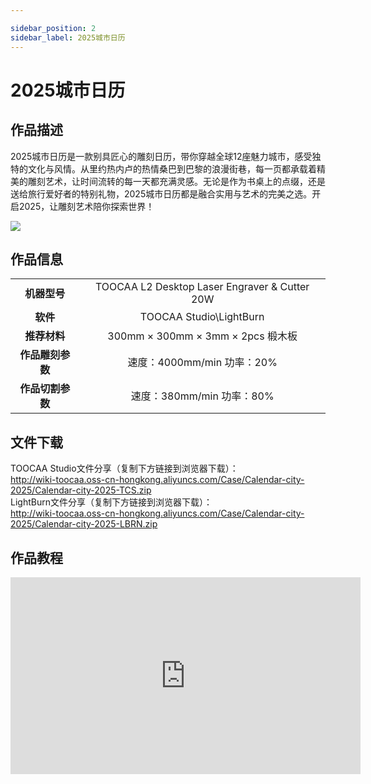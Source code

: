 ```yaml
---

sidebar_position: 2
sidebar_label: 2025城市日历
---
```

# 2025城市日历
## 作品描述
2025城市日历是一款别具匠心的雕刻日历，带你穿越全球12座魅力城市，感受独特的文化与风情。从里约热内卢的热情桑巴到巴黎的浪漫街巷，每一页都承载着精美的雕刻艺术，让时间流转的每一天都充满灵感。无论是作为书桌上的点缀，还是送给旅行爱好者的特别礼物，2025城市日历都是融合实用与艺术的完美之选。开启2025，让雕刻艺术陪你探索世界！

![](http://wiki-toocaa.oss-cn-hongkong.aliyuncs.com/Case/Calendar-city-2025/main.png)

## 作品信息
|  |  |  
| :---: | :---: | 
| **机器型号** | TOOCAA L2 Desktop Laser Engraver & Cutter 20W |
| **软件** | TOOCAA Studio\LightBurn |
| **推荐材料** | 300mm × 300mm × 3mm × 2pcs 椴木板 |
| **作品雕刻参数** | 速度：4000mm/min 功率：20% |
| **作品切割参数** | 速度：380mm/min 功率：80% |

## 文件下载
TOOCAA Studio文件分享（复制下方链接到浏览器下载）：<br/>
http://wiki-toocaa.oss-cn-hongkong.aliyuncs.com/Case/Calendar-city-2025/Calendar-city-2025-TCS.zip  <br/>
LightBurn文件分享（复制下方链接到浏览器下载）：<br/>
http://wiki-toocaa.oss-cn-hongkong.aliyuncs.com/Case/Calendar-city-2025/Calendar-city-2025-LBRN.zip  


## 作品教程
<iframe 
    width="560" 
    height="315" 
    src="https://www.youtube.com/embed/kOYFGWlZsFA" 
    frameborder="0" 
    allow="accelerometer; autoplay; clipboard-write; encrypted-media; gyroscope; picture-in-picture; fullscreen" 
    allowfullscreen>
</iframe>
